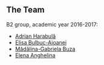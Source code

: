 ## The Team

B2 group, academic year 2016-2017:
 * [Adrian Harabulă ](mailto:adrian.harabula@students.info.uaic.ro)
 * [Elisa Bulbuc-Aioanei](mailto:elisa.bulbuc-aioanei@students.info.uaic.ro)
 * [Mădălina-Gabriela Buza](mailto:madalina.buza@students.info.uaic.ro)
 * [Elena Anghelina](mailto:elena.anghelina@students.info.uaic.ro)
 